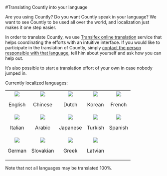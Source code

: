 #Translating Countly into your language

Are you using Countly? Do you want Countly speak in your language? We want to see Countly to be used all over the world, and localization just makes it one step easier.

In order to translate Countly, we use [Transifex online translation](https://www.transifex.com/projects/p/countly) service that helps coordinating the efforts with an intuitive interface. If you would like to participate in the translation of Countly, simply [contact the person responsible with that language](https://www.transifex.com/projects/p/countly/), tell him about yourself and ask how you can help out.

It’s also possible to start a translation effort of your own in case nobody jumped in.

Currently localized languages:

<table>
  <tr width=150>
  <td><center><img src=http://count.ly/images/flags/United-Kingdom.png><p>English</center></td>
  <td><center><img src=http://count.ly/images/flags/China.png><p>Chinese</center></td>
  <td><center><img src=http://count.ly/images/flags/Netherlands.png><p>Dutch</center></td>
  <td><center><img src=http://count.ly/images/flags/South-Korea.png><p>Korean</center></td>
  <td><center><img src=http://count.ly/images/flags/France.png><p>French</center></td>

  </tr>
  <tr width=150>
  <td><center><img src=http://count.ly/images/flags/Italy.png><p>Italian</center></td>
  <td><center><img src=http://count.ly/images/flags/Saudi-Arabia.png><p>Arabic</center></td>
  <td><center><img src=http://count.ly/images/flags/Japan.png><p>Japanese</center></td>
  <td><center><img src=http://count.ly/images/flags/Turkey.png><p>Turkish</center></td>
  <td><center><img src=http://count.ly/images/flags/Spain.png><p>Spanish</center></td>

  </tr>
  <tr width=150>
  <td><center><img src=http://count.ly/images/flags/Germany.png><p>German</center></td>
  <td><center><img src=http://count.ly/images/flags/Slovakia.png><p>Slovakian</center></td>
  <td><center><img src=http://count.ly/images/flags/Greece.png><p>Greek</center></td>
  <td><center><img src=http://count.ly/images/flags/Latvia.png><p>Latvian</center></td>
  <td>&nbsp;</td>
  </tr>
</table>


Note that not all languages may be translated 100%.
